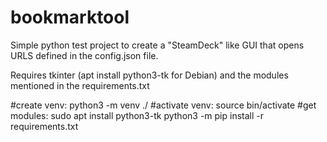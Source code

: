 # bookmarktool

Simple python test project to create a "SteamDeck" like GUI that opens URLS defined in the config.json file.

Requires tkinter (apt install python3-tk for Debian) and the modules mentioned in the requirements.txt

#create venv:
python3 -m venv ./
#activate venv:
source bin/activate
#get modules:
sudo apt install python3-tk
python3 -m pip install -r requirements.txt
